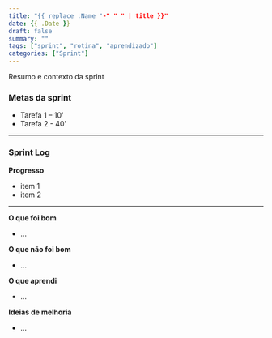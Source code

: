 ```yaml
---
title: "{{ replace .Name "-" " " | title }}"
date: {{ .Date }}
draft: false
summary: ""
tags: ["sprint", "rotina", "aprendizado"]
categories: ["Sprint"]
---
```


Resumo e contexto da sprint

### Metas da sprint

- Tarefa 1 – 10' 
- Tarefa 2 - 40'

---


### Sprint Log

**Progresso**
- item 1
- item 2


---

**O que foi bom**
- …

**O que não foi bom**
- …

**O que aprendi**
- …

**Ideias de melhoria**
- …